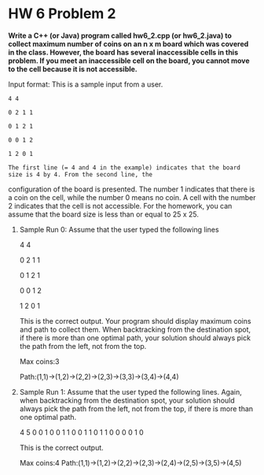 # HW 6 Problem 2

**Write a C++ (or Java) program called hw6_2.cpp (or hw6_2.java) to collect maximum number of
coins on an n x m board which was covered in the class. However, the board has several inaccessible
cells in this problem. If you meet an inaccessible cell on the board, you cannot move to the cell because it
is not accessible.**

Input format: This is a sample input from a user.
	
	4 4
	
	0 2 1 1
	
	0 1 2 1
	
	0 0 1 2
	
	1 2 0 1
	
	The first line (= 4 and 4 in the example) indicates that the board size is 4 by 4. From the second line, the
configuration of the board is presented. The number 1 indicates that there is a coin on the cell, while the
number 0 means no coin. A cell with the number 2 indicates that the cell is not accessible. For the
homework, you can assume that the board size is less than or equal to 25 x 25.

1. Sample Run 0: Assume that the user typed the following lines

	4 4
	
	0 2 1 1
	
	0 1 2 1
	
	0 0 1 2
	
	1 2 0 1

	This is the correct output. Your program should display maximum coins and path to collect them. When
backtracking from the destination spot, if there is more than one optimal path, your solution should
always pick the path from the left, not from the top.

	Max coins:3
	
	Path:(1,1)->(1,2)->(2,2)->(2,3)->(3,3)->(3,4)->(4,4)

2. Sample Run 1: Assume that the user typed the following lines. Again, when backtracking from the
destination spot, your solution should always pick the path from the left, not from the top, if there is
more than one optimal path.

	4 5
	0 0 1 0
	0 1 1 0
	0 1 1 0
	1 1 0 0
	0 0 1 0 

	This is the correct output.
	
	Max coins:4
	Path:(1,1)->(1,2)->(2,2)->(2,3)->(2,4)->(2,5)->(3,5)->(4,5)